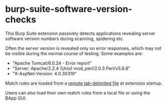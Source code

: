 # burp-suite-software-version-checks
This Burp Suite extension passively detects applications revealing server software version numbers during scanning, spidering etc.

Often the server version is revealed only on error responses, which may not be visible during the normal course of testing. Some examples are:

- "Apache Tomcat/6.0.24 - Error report"
- "Server: Apache/2.2.4 (Unix) mod_perl/2.0.3 Perl/v5.8.8"
- "X-AspNet-Version: 4.0.30319"

Match rules are loaded from a [remote tab-delimited file](https://raw.githubusercontent.com/augustd/burp-suite-software-version-checks/master/src/burp/match-rules.tab) at extension startup.

Users can also load their own match rules from a local file or using the BApp GUI.
